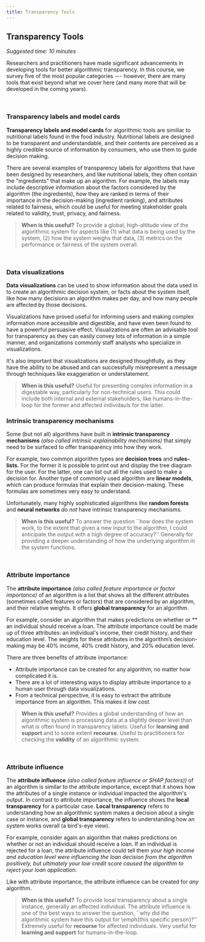 ```yaml
---
title: Transparency Tools
---
```


## Transparency Tools
_Suggested time: 10 minutes_

Researchers and practitioners have made significant advancements in developing tools for better algorithmic transparency. In this course, we survey five of the most popular categories --- however, there are many tools that exist beyond what we cover here (and many more that will be developed in the coming years). 

<!--Once you have inventoried your list of stakeholders and their needs, you are ready to begin thinking about and designing transparency features for your algorithmic systems. As a reminder, transparency featuers are those artificats that you create to increase the ability of an algoirhtm to be understood by humans. **Importantly, whenever possible, this should be a collaborative design process between _technical and non-technical__ persons within your organization.** Technical experts like practitioners, data scientists, data engineers, programmers, and analysts also have their own set of knoweldge on how to implement transparency features for algorithms (this is further detailed later in the course).-->

<!---Importantly, there are two levels of transparency you need to consider, called the **scope of transparency.** The first is **local** transparency, which provides understanding about a single decision made by an algorithm (ex. a single loan applicant), and second is **global** transparency, which explains how an algorithm works overall. Global transparency can give a "bird’s-eye view" of an algorithmic decision-making system, whereas local transparency focuses in on a particular bird or set of birds.-->

<br>

### Transparency labels and model cards 

**Transparency labels and model cards** for algorithmic tools are similiar to nutritional labels found in the food industry.  Nutritional labels are designed to be transparent and understandable, and their contents are perceived as a highly credible source of information by consumers, who use them to guide decision making.

There are several examples of transparency labels for algorithms that have been designed by researchers, and like nutritional labels, they often contain the "ingredients" that make up an algorithm. For example, the labels may include descriptive information about the factors considered by the algorithm (the ingredients), how they are ranked in terms of their importance in the decision-making (ingredient ranking), and attributes related to fairness, which could be useful for meeting stakeholder goals related to validity, trust, privacy, and fairness.

> **When is this useful?** To provide a global, high-altitude view of the algorithmic system for aspects like (1) what data is being used by the system, (2) how the system weighs that data, (3) metrics on the performance or fairness of the system overall.

<br>

### Data visualizations

**Data visualizations** can be used to show information about the data used in to create an algorithmic decision system, or facts about the system itself, like how many decisions an algorithm makes per day, and how many people are affected by those decisions.

Visualizations have proved useful for informing users and making complex information more accessible and digestible, and have even been found to have a powerful persuasive effect. Visualizations are often an advisable tool for transparency as they can easily convey lots of information in a simple manner, and organizations commonly staff analysts who specialize in visualizations.

It's also important that visualizations are designed thoughtfully, as they have the ability to be abused and can successfully misrepresent a message through techniques like exaggeration or understatement.

> **When is this useful?** Useful for presenting complex information in a digestable way, particularly for non-technical users. This could include both internal and external stakeholders, like humans-in-the-loop for the former and affected individauls for the latter.

### Intrinsic transparency mechanisms

Some (but not all) algorithms have built in **intrinsic transparency mechanisms** _(also called intrinsic explainability mechanisms)_ that simply need to be surfaced to offer transparency into how they work.

For example, two common algorithm types are **decision trees** and **rules-lists.** For the former it is possible to print out and display the tree diagram for the user. For the latter, one can list out all the rules used to make a decision for. Another type of commonly used algorithm are **linear models**, which can produce formulas that explain their decision-making. These formulas are sometimes very easy to understand.

Unfortunately, many highly sophisticated algorithms like **random forests** and **neural networks** _do not_ have intrinsic transparency mechanisms. <!-- Importantly, the practitioners who designed the algorithm will be aware of whether or intrinsic transparency mechanisms are available. -->

> **When is this useful?**  To answer the question ``how does the system work, to the extent that given a new input to the algorithm, I could anticipate the output with a high degree of accuracy?'' Generally for providing a deeper understanding of how the underlying algorithm in the system functions.

<!-- >> _Decision trees^, rules-lists^, linear models^, random forests, and nueral networks_ are all examples of types of AI algorithms. If you are non-technical, it is *not* important that you understand what they do or how they work -- your technical team will! For now, just know that the algorithms marked with the carrot _^_ are _more transparent_ than others. -->
<br>

### Attribute importance

The **attribute importance** _(also called feature importance or factor importance)_ of an algorithm is a list that shows all the different attributes (sometimes called features or factors) that are considered by an algorithm, and their relative weights. It offers **global transparency** for an algorithm.

For example, consider an algorithm that makes predictions on whether or ** an individual should receive a loan. The attribute importance could be made up of three attributes: an individual's income, their credit history, and their education level. The weights for these attributes in the algorithm’s decision-making may be 40% income, 40% credit history, and 20% education level.

There are three benefits of attribute importance:
- Attribute importance can be created for any algorithm, no matter how complicated it is.
- There are a lot of interesting ways to display attribute importance to a human user through data visualizations.
- From a technical perspective, it is easy to extract the attribute importance from an algorithm. This makes it _low cost_.

> **When is this useful?** Provides a global understanding of how an algorithmic system is processing data at a slightly deeper level than what is often found in transparency labels. Useful for __learning and support__ and to some extent __recourse__. Useful to practitioners for checking the __validity__ of an algorithmic system.

<br>

### Attribute influence

The **attribute influence** _(also called feature influence or SHAP factors))_ of an algorithm is similar to the attribute importance, except that it shows how the attributes of a single instance or individual impacted the algorithm's output. In contrast to attribute importance, the influence shows the **local transparency** for a particular case. **Local transparency** refers to understanding how an algorithmic system makes a decision about a single case or instance, and **global transparency** refers to understanding how an system works overall (a bird's-eye view).

For example, consider again an algorithm that makes predictions on whether or not an individual should receive a loan. If an individual is rejected for a loan, the attribute influence could tell them _your high income and education level were influencing the loan decision from the algorithm positively, but ultimately your low credit score caused the algorithm to reject your loan application._

Like with attribute importance, the attribute influence can be created for _any_ algorithm.

<!---Generally, when attribute influence is implemented as a transparency measure for an algorithm, individuals are shown the top 3 to 5 attributes that are influencing the algorithm’s output. Importantly, since attribute influence offers local transparency, it is extremely useful in offering **recourse** to affected persons of an algorithm. It is also very useful for human-in-the-loop users who need transparency for the purposes of decision support.-->

> **When is this useful?** To provide local transparency about a single instance, generally an affected individual. The attribute influence is one of the best ways to answer the question, ``why did the algorithmic system have this output for \emph{this specific person}?'' Extremely useful for __recourse__ for affected individuals. Very useful for __learning and support__ for humans-in-the-loop.